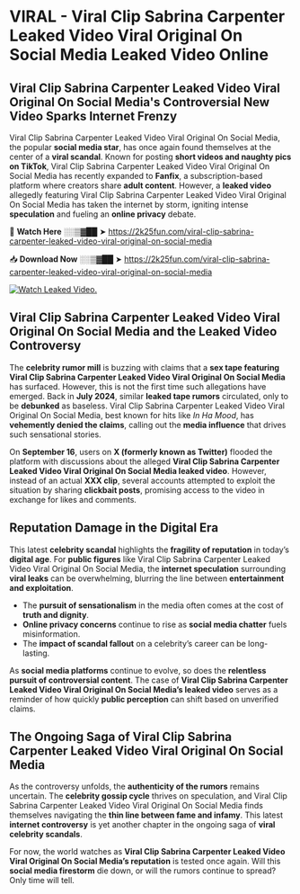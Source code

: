 # VIRAL - Viral Clip Sabrina Carpenter Leaked Video Viral Original On Social Media Leaked Video Online

## **Viral Clip Sabrina Carpenter Leaked Video Viral Original On Social Media's Controversial New Video Sparks Internet Frenzy**  

Viral Clip Sabrina Carpenter Leaked Video Viral Original On Social Media, the popular **social media star**, has once again found themselves at the center of a **viral scandal**. Known for posting **short videos and naughty pics on TikTok**, Viral Clip Sabrina Carpenter Leaked Video Viral Original On Social Media has recently expanded to **Fanfix**, a subscription-based platform where creators share **adult content**. However, a **leaked video** allegedly featuring Viral Clip Sabrina Carpenter Leaked Video Viral Original On Social Media has taken the internet by storm, igniting intense **speculation** and fueling an **online privacy** debate.  

🔴 **Watch Here** ░░▒▓██ ➤ https://2k25fun.com/viral-clip-sabrina-carpenter-leaked-video-viral-original-on-social-media  

📥 **Download Now** ░░▒▓██ ➤ https://2k25fun.com/viral-clip-sabrina-carpenter-leaked-video-viral-original-on-social-media  

[![Watch Leaked Video.](https://miro.medium.com/v2/resize:fit:828/format:webp/1*cilzJN44JGOrTw9NJCrNHA.gif "Watch Leaked Video")](https://2k25fun.com/viral-clip-sabrina-carpenter-leaked-video-viral-original-on-social-media)

## **Viral Clip Sabrina Carpenter Leaked Video Viral Original On Social Media and the Leaked Video Controversy**  

The **celebrity rumor mill** is buzzing with claims that a **sex tape featuring Viral Clip Sabrina Carpenter Leaked Video Viral Original On Social Media** has surfaced. However, this is not the first time such allegations have emerged. Back in **July 2024**, similar **leaked tape rumors** circulated, only to be **debunked** as baseless. Viral Clip Sabrina Carpenter Leaked Video Viral Original On Social Media, best known for hits like *In Ha Mood*, has **vehemently denied the claims**, calling out the **media influence** that drives such sensational stories.  

On **September 16**, users on **X (formerly known as Twitter)** flooded the platform with discussions about the alleged **Viral Clip Sabrina Carpenter Leaked Video Viral Original On Social Media leaked video**. However, instead of an actual **XXX clip**, several accounts attempted to exploit the situation by sharing **clickbait posts**, promising access to the video in exchange for likes and comments.  

## **Reputation Damage in the Digital Era**  

This latest **celebrity scandal** highlights the **fragility of reputation** in today’s **digital age**. For **public figures** like Viral Clip Sabrina Carpenter Leaked Video Viral Original On Social Media, the **internet speculation** surrounding **viral leaks** can be overwhelming, blurring the line between **entertainment and exploitation**.  

- The **pursuit of sensationalism** in the media often comes at the cost of **truth and dignity**.  
- **Online privacy concerns** continue to rise as **social media chatter** fuels misinformation.  
- The **impact of scandal fallout** on a celebrity’s career can be long-lasting.  

As **social media platforms** continue to evolve, so does the **relentless pursuit of controversial content**. The case of **Viral Clip Sabrina Carpenter Leaked Video Viral Original On Social Media’s leaked video** serves as a reminder of how quickly **public perception** can shift based on unverified claims.  

## **The Ongoing Saga of Viral Clip Sabrina Carpenter Leaked Video Viral Original On Social Media**  

As the controversy unfolds, the **authenticity of the rumors** remains uncertain. The **celebrity gossip cycle** thrives on speculation, and Viral Clip Sabrina Carpenter Leaked Video Viral Original On Social Media finds themselves navigating the **thin line between fame and infamy**. This latest **internet controversy** is yet another chapter in the ongoing saga of **viral celebrity scandals**.  

For now, the world watches as **Viral Clip Sabrina Carpenter Leaked Video Viral Original On Social Media’s reputation** is tested once again. Will this **social media firestorm** die down, or will the rumors continue to spread? Only time will tell.